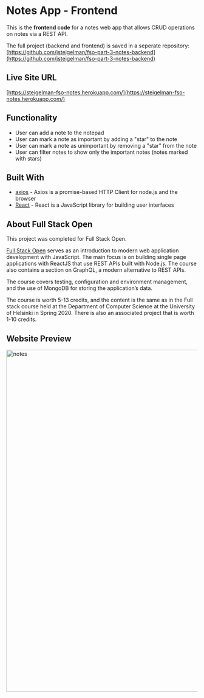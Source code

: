 # Notes App - Frontend

This is the **frontend code** for a notes web app that allows CRUD operations on notes via a REST API.

The full project (backend and frontend) is saved in a seperate repository: [https://github.com/jsteigelman/fso-part-3-notes-backend](https://github.com/jsteigelman/fso-part-3-notes-backend)

## Live Site URL
[https://steigelman-fso-notes.herokuapp.com/](https://steigelman-fso-notes.herokuapp.com/)
 
## Functionality
* User can add a note to the notepad
* User can mark a note as important by adding a "star" to the note
* User can mark a note as unimportant by removing a "star" from the note
* User can filter notes to show only the important notes (notes marked with stars)
 
## Built With
* [axios](https://axios-http.com/docs/intro) - Axios is a promise-based HTTP Client for node.js and the browser
* [React](https://reactjs.org/) - React is a JavaScript library for building user interfaces

## About Full Stack Open
This project was completed for Full Stack Open.

[Full Stack Open](https://fullstackopen.com/en/) serves as an introduction to modern web application development with JavaScript. The main focus is on building single page applications with ReactJS that use REST APIs built with Node.js. The course also contains a section on GraphQL, a modern alternative to REST APIs.

The course covers testing, configuration and environment management, and the use of MongoDB for storing the application’s data.

The course is worth 5-13 credits, and the content is the same as in the Full stack course held at the Department of Computer Science at the University of Helsinki in Spring 2020. There is also an associated project that is worth 1-10 credits.

## Website Preview
<img width="900" alt="notes" src="https://user-images.githubusercontent.com/65603938/169405986-86495200-b015-4c06-b91f-f1f7579759cf.png">
